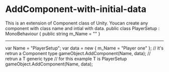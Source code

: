 # AddComponent-with-initial-data
This is an extension of Component class of Unity.
 Youcan create any component with class name and intial with data.
 public class PlayerSetup : MonoBehaviour
{
  public string m_Name = ""
  }
  
  --------------------------------------------
  var Name = "PlayerSetup";
  var data = new {
      m_Name = "Player one"
  };
  // it's retrun a Component type
  gameObject.AddComponent(Name, data);
  // retrun a T generic type
  // for this example T is PlayerSetup 
  gameObject.AddComponent<PlayerSetup>(Name, data);
